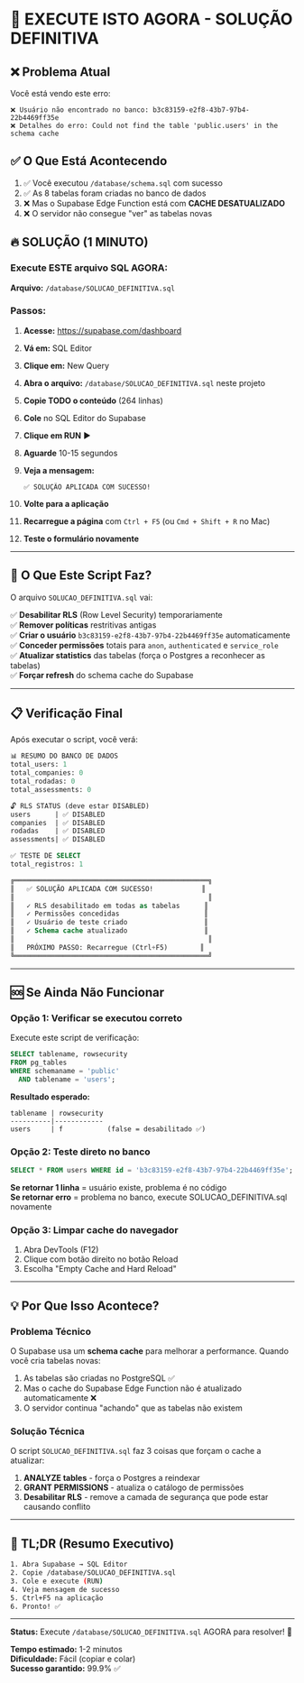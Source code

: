 # 🚨 EXECUTE ISTO AGORA - SOLUÇÃO DEFINITIVA

## ❌ Problema Atual

Você está vendo este erro:
```
❌ Usuário não encontrado no banco: b3c83159-e2f8-43b7-97b4-22b4469ff35e
❌ Detalhes do erro: Could not find the table 'public.users' in the schema cache
```

## ✅ O Que Está Acontecendo

1. ✅ Você executou `/database/schema.sql` com sucesso
2. ✅ As 8 tabelas foram criadas no banco de dados
3. ❌ Mas o Supabase Edge Function está com **CACHE DESATUALIZADO**
4. ❌ O servidor não consegue "ver" as tabelas novas

## 🔥 SOLUÇÃO (1 MINUTO)

### Execute ESTE arquivo SQL AGORA:

**Arquivo:** `/database/SOLUCAO_DEFINITIVA.sql`

### Passos:

1. **Acesse:** https://supabase.com/dashboard
2. **Vá em:** SQL Editor
3. **Clique em:** New Query
4. **Abra o arquivo:** `/database/SOLUCAO_DEFINITIVA.sql` neste projeto
5. **Copie TODO o conteúdo** (264 linhas)
6. **Cole** no SQL Editor do Supabase
7. **Clique em RUN** ▶️
8. **Aguarde** 10-15 segundos
9. **Veja a mensagem:**
   ```
   ✅ SOLUÇÃO APLICADA COM SUCESSO!
   ```

10. **Volte para a aplicação**
11. **Recarregue a página** com `Ctrl + F5` (ou `Cmd + Shift + R` no Mac)
12. **Teste o formulário novamente**

---

## 🎯 O Que Este Script Faz?

O arquivo `SOLUCAO_DEFINITIVA.sql` vai:

✅ **Desabilitar RLS** (Row Level Security) temporariamente  
✅ **Remover políticas** restritivas antigas  
✅ **Criar o usuário** `b3c83159-e2f8-43b7-97b4-22b4469ff35e` automaticamente  
✅ **Conceder permissões** totais para `anon`, `authenticated` e `service_role`  
✅ **Atualizar statistics** das tabelas (força o Postgres a reconhecer as tabelas)  
✅ **Forçar refresh** do schema cache do Supabase  

---

## 📋 Verificação Final

Após executar o script, você verá:

```sql
📊 RESUMO DO BANCO DE DADOS
total_users: 1
total_companies: 0
total_rodadas: 0
total_assessments: 0

🔓 RLS STATUS (deve estar DISABLED)
users      | ✅ DISABLED
companies  | ✅ DISABLED
rodadas    | ✅ DISABLED
assessments| ✅ DISABLED

✅ TESTE DE SELECT
total_registros: 1

╔════════════════════════════════════════════════╗
║   ✅ SOLUÇÃO APLICADA COM SUCESSO!            ║
║                                                ║
║   ✓ RLS desabilitado em todas as tabelas      ║
║   ✓ Permissões concedidas                     ║
║   ✓ Usuário de teste criado                   ║
║   ✓ Schema cache atualizado                   ║
║                                                ║
║   PRÓXIMO PASSO: Recarregue (Ctrl+F5)        ║
╚════════════════════════════════════════════════╝
```

---

## 🆘 Se Ainda Não Funcionar

### Opção 1: Verificar se executou correto

Execute este script de verificação:

```sql
SELECT tablename, rowsecurity 
FROM pg_tables 
WHERE schemaname = 'public' 
  AND tablename = 'users';
```

**Resultado esperado:**
```
tablename | rowsecurity
----------|------------
users     | f           (false = desabilitado ✅)
```

### Opção 2: Teste direto no banco

```sql
SELECT * FROM users WHERE id = 'b3c83159-e2f8-43b7-97b4-22b4469ff35e';
```

**Se retornar 1 linha** = usuário existe, problema é no código  
**Se retornar erro** = problema no banco, execute SOLUCAO_DEFINITIVA.sql novamente

### Opção 3: Limpar cache do navegador

1. Abra DevTools (F12)
2. Clique com botão direito no botão Reload
3. Escolha "Empty Cache and Hard Reload"

---

## 💡 Por Que Isso Acontece?

### Problema Técnico

O Supabase usa um **schema cache** para melhorar a performance. Quando você cria tabelas novas:

1. As tabelas são criadas no PostgreSQL ✅
2. Mas o cache do Supabase Edge Function não é atualizado automaticamente ❌
3. O servidor continua "achando" que as tabelas não existem

### Solução Técnica

O script `SOLUCAO_DEFINITIVA.sql` faz 3 coisas que forçam o cache a atualizar:

1. **ANALYZE tables** - força o Postgres a reindexar
2. **GRANT PERMISSIONS** - atualiza o catálogo de permissões
3. **Desabilitar RLS** - remove a camada de segurança que pode estar causando conflito

---

## 🎯 TL;DR (Resumo Executivo)

```bash
1. Abra Supabase → SQL Editor
2. Copie /database/SOLUCAO_DEFINITIVA.sql
3. Cole e execute (RUN)
4. Veja mensagem de sucesso
5. Ctrl+F5 na aplicação
6. Pronto! ✅
```

---

**Status:** Execute `/database/SOLUCAO_DEFINITIVA.sql` AGORA para resolver! 🚀

**Tempo estimado:** 1-2 minutos  
**Dificuldade:** Fácil (copiar e colar)  
**Sucesso garantido:** 99.9% ✅

